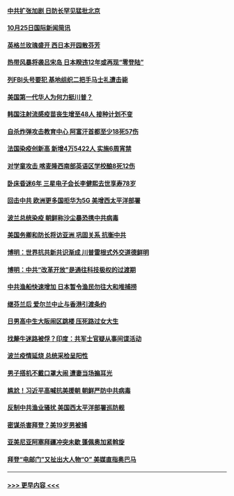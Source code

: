 #### [中共扩张加剧 日防长罕见猛批北京](../pages/prog202/a102971557.md?t=10260151) 
#### [10月25日国际新闻简讯](../pages/prog202/a102971565.md?t=10260151) 
#### [英格兰玫瑰盛开 西日本开园散芬芳](../pages/prog202/a102971545.md?t=10260151) 
#### [热带风暴将袭吕宋岛 日本睽违12年或再现“零登陆”](../pages/prog202/a102971512.md?t=10260151) 
#### [列FBI头号要犯 基地组织二把手马士礼遭击毙](../pages/prog202/a102971482.md?t=10260151) 
#### [美国第一代华人为何力挺川普？](../pages/prog202/a102971445.md?t=10260151) 
#### [韩国注射流感疫苗丧生增至48人 接种计划不变](../pages/prog202/a102971410.md?t=10260151) 
#### [自杀炸弹攻击教育中心 阿富汗首都至少18死57伤](../pages/prog202/a102971388.md?t=10260151) 
#### [法国染疫创新高 新增4万5422人 实施6周宵禁](../pages/prog202/a102971372.md?t=10260151) 
#### [对学童攻击 喀麦隆西南部英语区学校酿8死12伤](../pages/prog202/a102971360.md?t=10260151) 
#### [卧床昏迷6年 三星电子会长李健熙去世享寿78岁](../pages/prog202/a102971346.md?t=10260151) 
#### [回击中共 欧洲更多国拒华为5G 美增西太平洋部署](../pages/prog202/a102971182.md?t=10260151) 
#### [波兰总统染疫 朝鲜称沙尘暴恐携中共病毒](../pages/prog202/a102970922.md?t=10260151) 
#### [美国务卿和防长将访亚洲 巩固关系 抗衡中共](../pages/prog202/a102970906.md?t=10260151) 
#### [博明：世界抗共新共识渐成 川普雷根式外交道德鲜明](../pages/prog202/a102970896.md?t=10260151) 
#### [博明：中共“改革开放”是通往科技极权的过渡期](../pages/prog202/a102970886.md?t=10260151) 
#### [中共渔船快速增加 日本暂令渔民勿往大和堆捕捞](../pages/prog202/a102970783.md?t=10260151) 
#### [继芬兰后 爱尔兰中止与香港引渡条约](../pages/prog202/a102970756.md?t=10260151) 
#### [日男高中生大阪闹区跳楼 压死路过女大生](../pages/prog202/a102970639.md?t=10260151) 
#### [找犛牛迷路被俘？印度：共军士官疑从事间谍活动](../pages/prog202/a102970709.md?t=10260151) 
#### [波兰疫情延烧 总统采检呈阳性](../pages/prog202/a102970680.md?t=10260151) 
#### [男子搭机不戴口罩大闹 遭妻当场搧耳光](../pages/prog202/a102970650.md?t=10260151) 
#### [尴尬！习近平高喊抗美援朝 朝鲜严防中共病毒](../pages/prog202/a102970654.md?t=10260151) 
#### [反制中共渔业骚扰 美国西太平洋部署巡防舰](../pages/prog202/a102970552.md?t=10260151) 
#### [密谋杀害拜登？美19岁男被捕](../pages/prog202/a102970558.md?t=10260151) 
#### [亚美尼亚阿塞拜疆冲突未歇 蓬佩奥加紧斡旋](../pages/prog202/a102970503.md?t=10260151) 
#### [拜登“电邮门”又扯出大人物“O” 美媒直指奥巴马](../pages/prog202/a102970499.md?t=10260151) 

----
#### [ >>> 更早内容 <<< ](../indexes/prog202-earlier.md)
